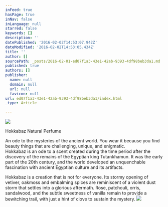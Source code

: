 ```yaml
---
inFeed: true
hasPage: true
inNav: false
inLanguage: null
starred: false
keywords: []
description: ''
datePublished: '2016-02-02T14:53:07.942Z'
dateModified: '2016-02-02T14:53:05.434Z'
title: ''
author: []
sourcePath: _posts/2016-02-01-ed07f1a3-43e1-42ab-9393-4df98beb3da1.md
published: true
authors: []
publisher:
  name: null
  domain: null
  url: null
  favicon: null
url: ed07f1a3-43e1-42ab-9393-4df98beb3da1/index.html
_type: Article

---
```

![](https://the-grid-user-content.s3-us-west-2.amazonaws.com/be83bcf4-03db-4f0c-a5a8-b48c7ce84f23.jpg)

Hokkabaz Natural Perfume

An ode to the mysteries of the ancient world. You wear it because you 
find beauty things that are challenging, unique, and enigmatic.   
Hokkabaz is an ode to a scent created during the time period after the 
discovery of the remains of the Egyptian king Tutankhamun. It was the 
early part of the 20th century, and the world developed an unquenchable 
fascination with ancient Egyptian culture and its artifacts. 
  
Hokkabaz is a creation that is not for everyone. Its stormy opening of 
vetiver, oakmoss and embalming spices are reminiscent of a violent dust 
storm that settles into a glorious aftermath. Rose, patchouli, orris, 
sandalwood, and the subtle sweetness of vanilla remain to provide a 
bewitching trail, with just a hint of clove to sustain the mystery. ![](https://the-grid-user-content.s3-us-west-2.amazonaws.com/16274c75-9f68-41df-a4fc-772c576a9545.JPG)
